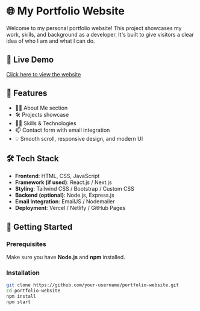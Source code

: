 # 🌐 My Portfolio Website

Welcome to my personal portfolio website! This project showcases my work, skills, and background as a developer. It's built to give visitors a clear idea of who I am and what I can do.

## 🔗 Live Demo

[Click here to view the website](https://your-portfolio-link.com)

## 📁 Features

- 🧑‍💼 About Me section  
- 🛠️ Projects showcase  
- 🧑‍💻 Skills & Technologies  
- 📫 Contact form with email integration  
- 💡 Smooth scroll, responsive design, and modern UI  

## 🛠️ Tech Stack

- **Frontend**: HTML, CSS, JavaScript  
- **Framework (if used)**: React.js / Next.js  
- **Styling**: Tailwind CSS / Bootstrap / Custom CSS  
- **Backend (optional)**: Node.js, Express.js  
- **Email Integration**: EmailJS / Nodemailer  
- **Deployment**: Vercel / Netlify / GitHub Pages

## 🚀 Getting Started

### Prerequisites

Make sure you have **Node.js** and **npm** installed.

### Installation

```bash
git clone https://github.com/your-username/portfolio-website.git
cd portfolio-website
npm install
npm start
